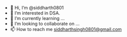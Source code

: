 - 👋 Hi, I’m @siddharth0801
- 👀 I’m interested in DSA.
- 🌱 I’m currently learning ...
- 💞️ I’m looking to collaborate on ...
- 📫 How to reach me siddharthsingh0801@gmail.com

<!---
siddharth0801/siddharth0801 is a ✨ special ✨ repository because its `README.md` (this file) appears on your GitHub profile.
You can click the Preview link to take a look at your changes.
--->
